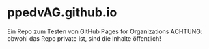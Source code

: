 # ppedvAG.github.io
Ein Repo zum Testen von GitHub Pages for Organizations
ACHTUNG: obwohl das Repo private ist, sind die Inhalte öffentlich!
